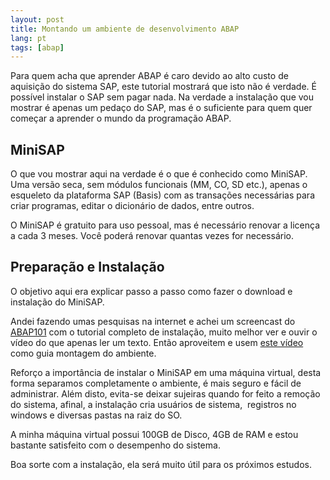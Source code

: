 ```yaml
---
layout: post
title: Montando um ambiente de desenvolvimento ABAP
lang: pt
tags: [abap]
---
```


Para quem acha que aprender ABAP é caro devido ao alto custo de aquisição do sistema SAP, este tutorial mostrará que isto não é verdade. É possível instalar o SAP sem pagar nada. Na verdade a instalação que vou mostrar é apenas um pedaço do SAP, mas é o suficiente para quem quer começar a aprender o mundo da programação ABAP.

## MiniSAP

O que vou mostrar aqui na verdade é o que é conhecido como MiniSAP. Uma versão seca, sem módulos funcionais (MM, CO, SD etc.), apenas o esqueleto da plataforma SAP (Basis) com as transações necessárias para criar programas, editar o dicionário de dados, entre outros.

O MiniSAP é gratuito para uso pessoal, mas é necessário renovar a licença a cada 3 meses. Você poderá renovar quantas vezes for necessário.

## Preparação e Instalação

O objetivo aqui era explicar passo a passo como fazer o download e instalação do MiniSAP.

Andei fazendo umas pesquisas na internet e achei um screencast do [ABAP101](http://abap101.com/) com o tutorial completo de instalação, muito melhor ver e ouvir o vídeo do que apenas ler um texto. Então aproveitem e usem [este vídeo](http://abap101.com/minisap/) como guia montagem do ambiente.

Reforço a importância de instalar o MiniSAP em uma máquina virtual, desta forma separamos completamente o ambiente, é mais seguro e fácil de administrar. Além disto, evita-se deixar sujeiras quando for feito a remoção do sistema, afinal, a instalação cria usuários de sistema,  registros no windows e diversas pastas na raiz do SO.

A minha máquina virtual possui 100GB de Disco, 4GB de RAM e estou bastante satisfeito com o desempenho do sistema.

Boa sorte com a instalação, ela será muito útil para os próximos estudos.